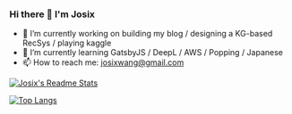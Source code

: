### Hi there 👋 I'm Josix
- 🔭 I’m currently working on building my blog / designing a KG-based RecSys / playing kaggle
- 🌱 I’m currently learning GatsbyJS / DeepL / AWS / Popping / Japanese
- 📫 How to reach me: josixwang@gmail.com

[![Josix's Readme Stats](https://github-readme-stats.vercel.app/api?username=josix&show_icons=true&theme=dracula&count_private=true&card_width=400)](https://github.com/anuraghazra/github-readme-stats)

[![Top Langs](https://github-readme-stats.vercel.app/api/top-langs/?username=josix&layout=compact&theme=dracula&card_width=400)](https://github.com/anuraghazra/github-readme-stats)
<!--
**josix/josix** is a ✨ _special_ ✨ repository because its `README.md` (this file) appears on your GitHub profile.
Here are some ideas to get you started:

- 🔭 I’m currently working on ...
- 🌱 I’m currently learning ...
- 👯 I’m looking to collaborate on ...
- 🤔 I’m looking for help with ...
- 💬 Ask me about ...
- 📫 How to reach me: ...
- 😄 Pronouns: ...
- ⚡ Fun fact: ...
-->
